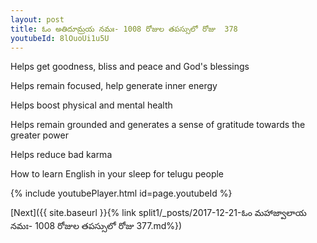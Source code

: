 ```yaml
---
layout: post
title: ఓం అతిదూమ్రయ నమః- 1008 రోజుల తపస్సులో రోజు  378
youtubeId: 8lOuoUi1u5U
---
```

 
 
Helps get goodness, bliss and peace and God's blessings
 
Helps remain focused, help generate inner energy 
 
Helps boost physical and mental health 
 
Helps remain grounded and generates a sense of gratitude towards the greater power 
 
Helps reduce bad karma
 
How to learn English in your sleep for telugu people
 
 
 
 


{% include youtubePlayer.html id=page.youtubeId %}
 
[Next]({{ site.baseurl }}{% link split1/_posts/2017-12-21-ఓం మహాజ్వాలాయ నమః- 1008 రోజుల తపస్సులో రోజు  377.md%})
 
